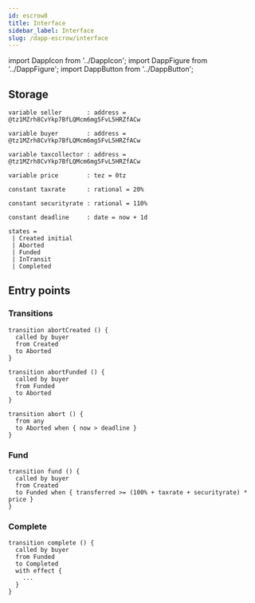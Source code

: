 ```yaml
---
id: escrow8
title: Interface
sidebar_label: Interface
slug: /dapp-escrow/interface
---
```


import DappIcon from '../DappIcon';
import DappFigure from '../DappFigure';
import DappButton from '../DappButton';


## Storage

```archetype
variable seller       : address = @tz1MZrh8CvYkp7BfLQMcm6mg5FvL5HRZfACw
```

```archetype
variable buyer        : address = @tz1MZrh8CvYkp7BfLQMcm6mg5FvL5HRZfACw
```

```archetype
variable taxcollector : address = @tz1MZrh8CvYkp7BfLQMcm6mg5FvL5HRZfACw
```

```archetype
variable price        : tez = 0tz
```

```archetype
constant taxrate      : rational = 20%
```

```archetype
constant securityrate : rational = 110%
```

```archetype
constant deadline     : date = now + 1d
```

```archetype
states =
 | Created initial
 | Aborted
 | Funded
 | InTransit
 | Completed
```

## Entry points

### Transitions

```archetype
transition abortCreated () {
  called by buyer
  from Created
  to Aborted
}
```

```archetype
transition abortFunded () {
  called by buyer
  from Funded
  to Aborted
}
```

```archetype
transition abort () {
  from any
  to Aborted when { now > deadline }
}
```

### Fund

```archetype
transition fund () {
  called by buyer
  from Created
  to Funded when { transferred >= (100% + taxrate + securityrate) * price }
}
```

### Complete

```archetype
transition complete () {
  called by buyer
  from Funded
  to Completed
  with effect {
    ...
  }
}
```
